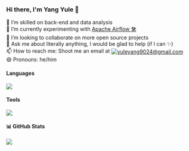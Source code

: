 ### Hi there, I'm Yang Yule 👋
🔭 I’m skilled on back-end and data analysis <br />
🌱 I’m currently experimenting with [Apache Airflow 🛠](https://github.com/apache/airflow) <br />
👯 I’m looking to collaborate on more open source projects <br />
💬 Ask me about literally anything, I would be glad to help (if I can ✨) <br />
📫 How to reach me: Shoot me an email at <a href="mailto:yuleyang9024@gmail.com"><img src="https://img.shields.io/static/v1?label=%F0%9F%92%8C&message=yuleyang9024@gmail.com&labelColor=lightgrey&height=30&color=0072c6" alt="yuleyang9024@gmail.com" valign="middle"></a> <br />
😄 Pronouns: he/him <br />

#### Languages
<img src="https://skillicons.dev/icons?i=java,spring,nodejs,go,javascript,python,cpp">

#### Tools
<img src="https://skillicons.dev/icons?i=mysql,redis,elasticsearch,kubernetes,docker,aws,vim,git,kafka,linux,grafana">

#### 📊 GitHub Stats
<img src="https://github-readme-stats.vercel.app/api?username=yangyulely&show_icons=true&theme=one_dark_pro" />

